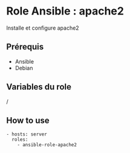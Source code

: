 # Role Ansible : apache2

Installe et configure apache2 

## Prérequis

* Ansible
* Debian

## Variables du role

/

## How to use

```
- hosts: server
  roles:
    - ansible-role-apache2
```
